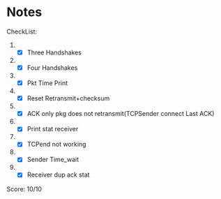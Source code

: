 # Notes
CheckList:
1. -[x] Three Handshakes
2. -[x] Four Handshakes
3. -[x] Pkt Time Print
5. -[x] Reset Retransmit+checksum
6. -[x] ACK only pkg does not retransmit(TCPSender connect Last ACK)
7. -[x] Print stat receiver
8. -[x] TCPend not working
9. -[x] Sender Time_wait
10. -[x] Receiver dup ack stat

Score: 10/10
